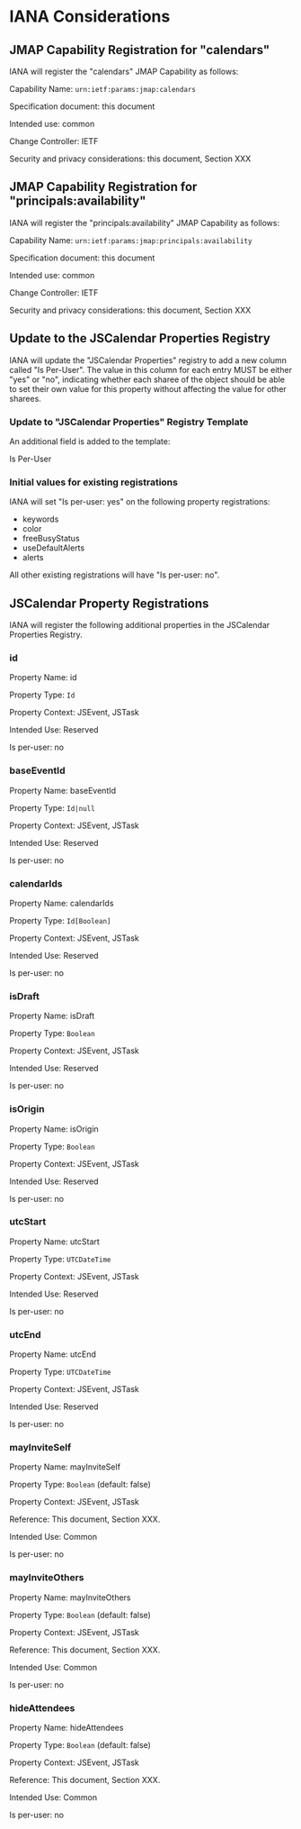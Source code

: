 # IANA Considerations

## JMAP Capability Registration for "calendars"

IANA will register the "calendars" JMAP Capability as follows:

Capability Name: `urn:ietf:params:jmap:calendars`

Specification document: this document

Intended use: common

Change Controller: IETF

Security and privacy considerations: this document, Section XXX


## JMAP Capability Registration for "principals:availability"

IANA will register the "principals:availability" JMAP Capability as follows:

Capability Name: `urn:ietf:params:jmap:principals:availability`

Specification document: this document

Intended use: common

Change Controller: IETF

Security and privacy considerations: this document, Section XXX


## Update to the JSCalendar Properties Registry

IANA will update the "JSCalendar Properties" registry to add a new column called "Is Per-User". The value in this column for each entry MUST be either "yes" or "no", indicating whether each sharee of the object should be able to set their own value for this property without affecting the value for other sharees.

### Update to "JSCalendar Properties" Registry Template

An additional field is added to the template:

Is Per-User

### Initial values for existing registrations

IANA will set "Is per-user: yes" on the following property registrations:

- keywords
- color
- freeBusyStatus
- useDefaultAlerts
- alerts

All other existing registrations will have "Is per-user: no".


## JSCalendar Property Registrations

IANA will register the following additional properties in the JSCalendar Properties Registry.

### id

Property Name: id

Property Type: `Id`

Property Context: JSEvent, JSTask

Intended Use: Reserved

Is per-user: no

### baseEventId

Property Name: baseEventId

Property Type: `Id|null`

Property Context: JSEvent, JSTask

Intended Use: Reserved

Is per-user: no

### calendarIds

Property Name: calendarIds

Property Type: `Id[Boolean]`

Property Context: JSEvent, JSTask

Intended Use: Reserved

Is per-user: no

### isDraft

Property Name: isDraft

Property Type: `Boolean`

Property Context: JSEvent, JSTask

Intended Use: Reserved

Is per-user: no

### isOrigin

Property Name: isOrigin

Property Type: `Boolean`

Property Context: JSEvent, JSTask

Intended Use: Reserved

Is per-user: no

### utcStart

Property Name: utcStart

Property Type: `UTCDateTime`

Property Context: JSEvent, JSTask

Intended Use: Reserved

Is per-user: no

### utcEnd

Property Name: utcEnd

Property Type: `UTCDateTime`

Property Context: JSEvent, JSTask

Intended Use: Reserved

Is per-user: no

### mayInviteSelf

Property Name: mayInviteSelf

Property Type: `Boolean` (default: false)

Property Context: JSEvent, JSTask

Reference: This document, Section XXX.

Intended Use: Common

Is per-user: no

### mayInviteOthers

Property Name: mayInviteOthers

Property Type: `Boolean` (default: false)

Property Context: JSEvent, JSTask

Reference: This document, Section XXX.

Intended Use: Common

Is per-user: no

### hideAttendees

Property Name: hideAttendees

Property Type: `Boolean` (default: false)

Property Context: JSEvent, JSTask

Reference: This document, Section XXX.

Intended Use: Common

Is per-user: no
